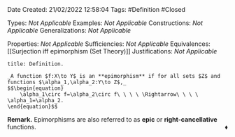 <br />
<br />

Date Created: 21/02/2022 12:58:04
Tags: #Definition #Closed 

Types: _Not Applicable_
Examples: _Not Applicable_
Constructions: _Not Applicable_
Generalizations: _Not Applicable_

Properties: _Not Applicable_
Sufficiencies: _Not Applicable_
Equivalences: [[Surjection iff epimorphism (Set Theory)]]
Justifications: _Not Applicable_

``` ad-Definition
title: Definition.

_A function $f:X\to Y$ is an **epimorphism** if for all sets $Z$ and functions $\alpha_1,\alpha_2:Y\to Z$,_
$$\begin{equation}
    \alpha_1\circ f=\alpha_2\circ f\ \ \ \ \Rightarrow\ \ \ \ \alpha_1=\alpha_2.
\end{equation}$$

```

**Remark.** Epimorphisms are also referred to as **epic** or **right-cancellative** functions.<span style="float:right;">$\blacklozenge$</span>
